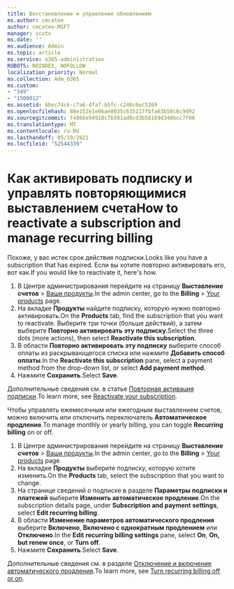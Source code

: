 ```yaml
---
title: Восстановление и управление обновлением
ms.author: cmcatee
author: cmcatee-MSFT
manager: scotv
ms.date: ''
ms.audience: Admin
ms.topic: article
ms.service: o365-administration
ROBOTS: NOINDEX, NOFOLLOW
localization_priority: Normal
ms.collection: Adm_O365
ms.custom:
- "349"
- "1500012"
ms.assetid: 6bec74c6-c7a6-4fa7-b5fc-c246c6ec5269
ms.openlocfilehash: 88e152e1e06ae8035c635117fbfa63b50c6c9d92
ms.sourcegitcommit: f4866e94918c7b591ad0cd3b58169d340bcc7f00
ms.translationtype: MT
ms.contentlocale: ru-RU
ms.lasthandoff: 05/19/2021
ms.locfileid: "52544339"
---
```

# <a name="how-to-reactivate-a-subscription-and-manage-recurring-billing"></a><span data-ttu-id="60ad5-102">Как активировать подписку и управлять повторяющимися выставлением счета</span><span class="sxs-lookup"><span data-stu-id="60ad5-102">How to reactivate a subscription and manage recurring billing</span></span>

<span data-ttu-id="60ad5-103">Похоже, у вас истек срок действия подписки.</span><span class="sxs-lookup"><span data-stu-id="60ad5-103">Looks like you have a subscription that has expired.</span></span> <span data-ttu-id="60ad5-104">Если вы хотите повторно активировать его, вот как.</span><span class="sxs-lookup"><span data-stu-id="60ad5-104">If you would like to reactivate it, here's how.</span></span>
  
1. <span data-ttu-id="60ad5-105">В Центре администрирования перейдите на страницу **Выставление счетов** > [Ваши продукты](https://go.microsoft.com/fwlink/p/?linkid=842054).</span><span class="sxs-lookup"><span data-stu-id="60ad5-105">In the admin center, go to the **Billing** > [Your products](https://go.microsoft.com/fwlink/p/?linkid=842054) page.</span></span>
2. <span data-ttu-id="60ad5-106">На вкладке **Продукты** найдите подписку, которую нужно повторно активировать.</span><span class="sxs-lookup"><span data-stu-id="60ad5-106">On the **Products** tab, find the subscription that you want to reactivate.</span></span> <span data-ttu-id="60ad5-107">Выберите три точки (больше действий), а затем выберите **Повторно активировать эту подписку.**</span><span class="sxs-lookup"><span data-stu-id="60ad5-107">Select the three dots (more actions), then select **Reactivate this subscription**.</span></span>
3. <span data-ttu-id="60ad5-108">В области **Повторно активировать эту подписку** выберите способ оплаты из раскрывающегося списка или нажмите **Добавить способ оплаты**.</span><span class="sxs-lookup"><span data-stu-id="60ad5-108">In the **Reactivate this subscription** pane, select a payment method from the drop-down list, or select **Add payment method**.</span></span>
4. <span data-ttu-id="60ad5-109">Нажмите **Сохранить**.</span><span class="sxs-lookup"><span data-stu-id="60ad5-109">Select **Save**.</span></span>

<span data-ttu-id="60ad5-110">Дополнительные сведения см. в статье [Повторная активация подписки](/microsoft-365/commerce/subscriptions/reactivate-your-subscription).</span><span class="sxs-lookup"><span data-stu-id="60ad5-110">To learn more, see [Reactivate your subscription](/microsoft-365/commerce/subscriptions/reactivate-your-subscription).</span></span>

<span data-ttu-id="60ad5-111">Чтобы управлять ежемесячным или ежегодным выставлением счетов, можно включить или отключить переключатель **Автоматическое продление**.</span><span class="sxs-lookup"><span data-stu-id="60ad5-111">To manage monthly or yearly billing, you can toggle **Recurring billing** on or off.</span></span>
  
1. <span data-ttu-id="60ad5-112">В Центре администрирования перейдите на страницу **Выставление счетов** > [Ваши продукты](https://go.microsoft.com/fwlink/p/?linkid=842054).</span><span class="sxs-lookup"><span data-stu-id="60ad5-112">In the admin center, go to the **Billing** > [Your products](https://go.microsoft.com/fwlink/p/?linkid=842054) page.</span></span>
2. <span data-ttu-id="60ad5-113">На вкладке **Продукты** выберите подписку, которую хотите изменить.</span><span class="sxs-lookup"><span data-stu-id="60ad5-113">On the **Products** tab, select the subscription that you want to change.</span></span>
3. <span data-ttu-id="60ad5-114">На странице сведений о подписке в разделе **Параметры подписки и платежей** выберите **Изменить автоматическое продление**.</span><span class="sxs-lookup"><span data-stu-id="60ad5-114">On the subscription details page, under **Subscription and payment settings**, select **Edit recurring billing**.</span></span>
4. <span data-ttu-id="60ad5-115">В области **Изменение параметров автоматического продления** выберите **Включено**, **Включено с однократным продлением** или **Отключено**.</span><span class="sxs-lookup"><span data-stu-id="60ad5-115">In the **Edit recurring billing settings** pane, select **On**, **On, but renew once**, or **Turn off**.</span></span>
5. <span data-ttu-id="60ad5-116">Нажмите **Сохранить**.</span><span class="sxs-lookup"><span data-stu-id="60ad5-116">Select **Save**.</span></span>

<span data-ttu-id="60ad5-117">Дополнительные сведения см. в разделе [Отключение и включение автоматического продления](/microsoft-365/commerce/subscriptions/renew-your-subscription#turn-recurring-billing-off-or-on).</span><span class="sxs-lookup"><span data-stu-id="60ad5-117">To learn more, see [Turn recurring billing off or on](/microsoft-365/commerce/subscriptions/renew-your-subscription#turn-recurring-billing-off-or-on).</span></span>